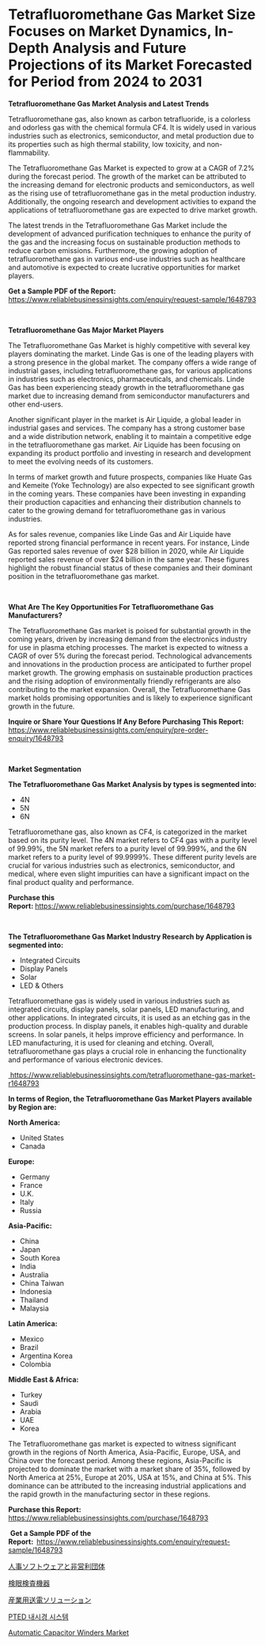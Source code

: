<p><h1>Tetrafluoromethane Gas Market Size Focuses on Market Dynamics, In-Depth Analysis and Future Projections of its Market Forecasted for Period from 2024 to 2031</h1></p><p><strong>Tetrafluoromethane Gas Market Analysis and Latest Trends</strong></p>
<p><p>Tetrafluoromethane gas, also known as carbon tetrafluoride, is a colorless and odorless gas with the chemical formula CF4. It is widely used in various industries such as electronics, semiconductor, and metal production due to its properties such as high thermal stability, low toxicity, and non-flammability.</p><p>The Tetrafluoromethane Gas Market is expected to grow at a CAGR of 7.2% during the forecast period. The growth of the market can be attributed to the increasing demand for electronic products and semiconductors, as well as the rising use of tetrafluoromethane gas in the metal production industry. Additionally, the ongoing research and development activities to expand the applications of tetrafluoromethane gas are expected to drive market growth.</p><p>The latest trends in the Tetrafluoromethane Gas Market include the development of advanced purification techniques to enhance the purity of the gas and the increasing focus on sustainable production methods to reduce carbon emissions. Furthermore, the growing adoption of tetrafluoromethane gas in various end-use industries such as healthcare and automotive is expected to create lucrative opportunities for market players.</p></p>
<p><strong>Get a Sample PDF of the Report:&nbsp;</strong> <a href="https://www.reliablebusinessinsights.com/enquiry/request-sample/1648793">https://www.reliablebusinessinsights.com/enquiry/request-sample/1648793</a></p>
<p>&nbsp;</p>
<p><strong>Tetrafluoromethane Gas Major Market Players</strong></p>
<p><p>The Tetrafluoromethane Gas Market is highly competitive with several key players dominating the market. Linde Gas is one of the leading players with a strong presence in the global market. The company offers a wide range of industrial gases, including tetrafluoromethane gas, for various applications in industries such as electronics, pharmaceuticals, and chemicals. Linde Gas has been experiencing steady growth in the tetrafluoromethane gas market due to increasing demand from semiconductor manufacturers and other end-users.</p><p>Another significant player in the market is Air Liquide, a global leader in industrial gases and services. The company has a strong customer base and a wide distribution network, enabling it to maintain a competitive edge in the tetrafluoromethane gas market. Air Liquide has been focusing on expanding its product portfolio and investing in research and development to meet the evolving needs of its customers.</p><p>In terms of market growth and future prospects, companies like Huate Gas and Kemeite (Yoke Technology) are also expected to see significant growth in the coming years. These companies have been investing in expanding their production capacities and enhancing their distribution channels to cater to the growing demand for tetrafluoromethane gas in various industries.</p><p>As for sales revenue, companies like Linde Gas and Air Liquide have reported strong financial performance in recent years. For instance, Linde Gas reported sales revenue of over $28 billion in 2020, while Air Liquide reported sales revenue of over $24 billion in the same year. These figures highlight the robust financial status of these companies and their dominant position in the tetrafluoromethane gas market.</p></p>
<p>&nbsp;</p>
<p><strong>What Are The Key Opportunities For Tetrafluoromethane Gas Manufacturers?</strong></p>
<p><p>The Tetrafluoromethane Gas market is poised for substantial growth in the coming years, driven by increasing demand from the electronics industry for use in plasma etching processes. The market is expected to witness a CAGR of over 5% during the forecast period. Technological advancements and innovations in the production process are anticipated to further propel market growth. The growing emphasis on sustainable production practices and the rising adoption of environmentally friendly refrigerants are also contributing to the market expansion. Overall, the Tetrafluoromethane Gas market holds promising opportunities and is likely to experience significant growth in the future.</p></p>
<p><strong>Inquire or Share Your Questions If Any Before Purchasing This Report:</strong> <a href="https://www.reliablebusinessinsights.com/enquiry/pre-order-enquiry/1648793">https://www.reliablebusinessinsights.com/enquiry/pre-order-enquiry/1648793</a></p>
<p>&nbsp;</p>
<p><strong>Market Segmentation</strong></p>
<p><strong>The Tetrafluoromethane Gas Market Analysis by types is segmented into:</strong></p>
<p><ul><li>4N</li><li>5N</li><li>6N</li></ul></p>
<p><p>Tetrafluoromethane gas, also known as CF4, is categorized in the market based on its purity level. The 4N market refers to CF4 gas with a purity level of 99.99%, the 5N market refers to a purity level of 99.999%, and the 6N market refers to a purity level of 99.9999%. These different purity levels are crucial for various industries such as electronics, semiconductor, and medical, where even slight impurities can have a significant impact on the final product quality and performance.</p></p>
<p><strong>Purchase this Report:&nbsp;</strong><a href="https://www.reliablebusinessinsights.com/purchase/1648793">https://www.reliablebusinessinsights.com/purchase/1648793</a></p>
<p>&nbsp;</p>
<p><strong>The Tetrafluoromethane Gas Market Industry Research by Application is segmented into:</strong></p>
<p><ul><li>Integrated Circuits</li><li>Display Panels</li><li>Solar</li><li>LED & Others</li></ul></p>
<p><p>Tetrafluoromethane gas is widely used in various industries such as integrated circuits, display panels, solar panels, LED manufacturing, and other applications. In integrated circuits, it is used as an etching gas in the production process. In display panels, it enables high-quality and durable screens. In solar panels, it helps improve efficiency and performance. In LED manufacturing, it is used for cleaning and etching. Overall, tetrafluoromethane gas plays a crucial role in enhancing the functionality and performance of various electronic devices.</p></p>
<p><a href="https://www.reliablebusinessinsights.com/tetrafluoromethane-gas-market-r1648793">&nbsp;https://www.reliablebusinessinsights.com/tetrafluoromethane-gas-market-r1648793</a></p>
<p><strong>In terms of Region, the Tetrafluoromethane Gas Market Players available by Region are:</strong></p>
<p>
    <p> <strong> North America: </strong>
        <ul>
            <li>United States</li>
            <li>Canada</li>
        </ul>
        </p> 
    <p> <strong> Europe: </strong>
        <ul>
            <li>Germany</li>
            <li>France</li>
            <li>U.K.</li>
            <li>Italy</li>
            <li>Russia</li>
        </ul>
        </p> 
    <p> <strong> Asia-Pacific: </strong>
        <ul>
            <li>China</li>
            <li>Japan</li>
            <li>South Korea</li>
            <li>India</li>
            <li>Australia</li>
            <li>China Taiwan</li>
            <li>Indonesia</li>
            <li>Thailand</li>
            <li>Malaysia</li>
        </ul>
        </p> 
    <p> <strong> Latin America: </strong>
        <ul>
            <li>Mexico</li>
            <li>Brazil</li>
            <li>Argentina Korea</li>
            <li>Colombia</li>
        </ul>
        </p> 
    <p> <strong> Middle East & Africa: </strong>
        <ul>
            <li>Turkey</li>
            <li>Saudi</li>
            <li>Arabia</li>
            <li>UAE</li>
            <li>Korea</li>
        </ul>
    </p>
    </p>
<p><p>The Tetrafluoromethane gas market is expected to witness significant growth in the regions of North America, Asia-Pacific, Europe, USA, and China over the forecast period. Among these regions, Asia-Pacific is projected to dominate the market with a market share of 35%, followed by North America at 25%, Europe at 20%, USA at 15%, and China at 5%. This dominance can be attributed to the increasing industrial applications and the rapid growth in the manufacturing sector in these regions.</p></p>
<p><strong>Purchase this Report: </strong><a href="https://www.reliablebusinessinsights.com/purchase/1648793">https://www.reliablebusinessinsights.com/purchase/1648793</a></p>
<p>&nbsp;<strong>Get a Sample PDF of the Report:&nbsp;&nbsp;</strong><a href="https://www.reliablebusinessinsights.com/enquiry/request-sample/1648793">https://www.reliablebusinessinsights.com/enquiry/request-sample/1648793</a></p>
<p><strong></strong></p>
<p><p><a href="https://medium.com/@elishelacruz56456/hr%E3%82%BD%E3%83%95%E3%83%88%E3%82%A6%E3%82%A7%E3%82%A2%E3%81%A8%E9%9D%9E%E5%96%B6%E5%88%A9%E5%9B%A3%E4%BD%93%E5%B8%82%E5%A0%B4-2031%E5%B9%B4%E3%81%BE%E3%81%A7%E3%81%AE%E3%83%88%E3%83%AC%E3%83%B3%E3%83%89-%E4%BA%88%E6%B8%AC-%E7%AB%B6%E4%BA%89%E5%88%86%E6%9E%90-2c51467de3a9">人事ソフトウェアと非営利団体</a></p><p><a href="https://medium.com/@s.guest01/%E6%A4%9C%E7%9C%BC%E8%A9%A6%E9%A8%93%E5%99%A8%E5%85%B7%E5%B8%82%E5%A0%B4-%E5%B8%82%E5%A0%B4%E3%81%AEcagr-%E5%B8%82%E5%A0%B4%E3%83%88%E3%83%AC%E3%83%B3%E3%83%89-%E6%88%90%E9%95%B7%E6%88%A6%E7%95%A5%E3%81%AB%E9%96%A2%E3%81%99%E3%82%8B%E6%B4%9E%E5%AF%9F-9dcba4b5e30b">検眼検査機器</a></p><p><a href="https://github.com/TysonKub/Market-Research-Report-List-1/blob/main/3146617108893.md">産業用送電ソリューション</a></p><p><a href="https://medium.com/@sophieinleeds/pted-%EB%82%B4%EC%8B%9C%EA%B2%BD-%EC%8B%9C%EC%8A%A4%ED%85%9C-%EC%8B%9C%EC%9E%A5-%EC%8B%9C%EC%9E%A5-%EC%A0%90%EC%9C%A0%EC%9C%A8-%EC%8B%9C%EC%9E%A5-%EB%8F%99%ED%96%A5-%EB%B0%8F-%EB%AF%B8%EB%9E%98-%EC%84%B1%EC%9E%A5-%ED%83%90%EC%83%89-0e5ae212c767">PTED 내시경 시스템</a></p><p><a href="https://github.com/LitzyGulgowski2023/Market-Research-Report-List-1/blob/main/automatic-capacitor-winders-market.md">Automatic Capacitor Winders Market</a></p></p>